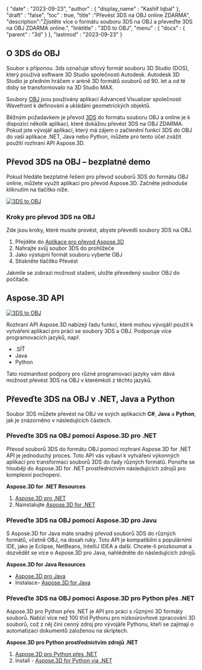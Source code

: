 {
  "date" : "2023-09-23",
  "author" : {
    "display_name" : "Kashif Iqbal"
},
  "draft" : "false",
  "toc" : true,
  "title" :"Převést 3DS na OBJ online ZDARMA",
  "description":"Zjistěte více o formátu souboru 3DS na OBJ a převeďte 3DS na OBJ ZDARMA online.",
  "linktitle" : "3DS to OBJ",
  "menu" : {
    "docs" : {
      "parent" : "3d"
}
},
  "lastmod" : "2023-09-23"
}

## O 3DS do OBJ

Soubor s příponou .3ds označuje síťový formát souboru 3D Studio (DOS), který používá software 3D Studio společnosti Autodesk. Autodesk 3D Studio je předním hráčem v aréně 3D formátů souborů od 90. let a od té doby se transformovalo na 3D Studio MAX.

Soubory [OBJ](/cs/3d/obj/) jsou používány aplikací Advanced Visualizer společnosti Wavefront k definování a ukládání geometrických objektů.

Běžným požadavkem je převod [3DS](/cs/3d/3ds/) do formátu souboru OBJ a online je k dispozici několik aplikací, které dokážou převést 3DS na OBJ ZDARMA. Pokud jste vývojář aplikací, který má zájem o začlenění funkcí 3DS do OBJ do vaší aplikace .NET, Java nebo Python, můžete pro tento účel zvážit použití rozhraní API Aspose.3D.

## Převod 3DS na OBJ – bezplatné demo

Pokud hledáte bezplatné řešení pro převod souborů 3DS do formátu OBJ online, můžete využít aplikaci pro převod Aspose.3D. Začněte jednoduše kliknutím na tlačítko níže.

[![3DS to OBJ](../3ds-to-obj.png)](https://products.aspose.app/3d/conversion/3ds-to-obj)

### Kroky pro převod 3DS na OBJ

Zde jsou kroky, které musíte provést, abyste převedli soubory 3DS na OBJ.

1. Přejděte do [Aplikace pro převod Aspose.3D](https://products.aspose.app/3d/conversion/3ds-to-obj)
1. Nahrajte svůj soubor 3DS do prohlížeče
1. Jako výstupní formát souboru vyberte OBJ
1. Stiskněte tlačítko Převést

Jakmile se zobrazí možnost stažení, uložte převedený soubor OBJ do počítače.

## Aspose.3D API

[![3DS to OBJ](../try-aspose-3d.png)](https://products.aspose.com/3d/)

Rozhraní API Aspose.3D nabízejí řadu funkcí, které mohou vývojáři použít k vytváření aplikací pro práci se soubory 3DS a OBJ. Podporuje více programovacích jazyků, např.

* .SÍŤ
* Java
* Python

Tato rozmanitost podpory pro různé programovací jazyky vám dává možnost převést 3DS na OBJ v kterémkoli z těchto jazyků.

## Převeďte 3DS na OBJ v .NET, Java a Python

Soubor 3DS můžete převést na OBJ ve svých aplikacích **C#**, **Java** a **Python**, jak je znázorněno v následujících částech.

### Převeďte 3DS na OBJ pomocí Aspose.3D pro .NET

Převod souborů 3DS do formátu OBJ pomocí rozhraní Aspose.3D for .NET API je jednoduchý proces. Toto API vás vybaví k vytváření výkonných aplikací pro transformaci souborů 3DS do řady různých formátů. Ponořte se hlouběji do Aspose.3D for .NET prostřednictvím následujících zdrojů pro komplexní pochopení.

**Aspose.3D for .NET Resources**

1. [Aspose.3D pro .NET](https://products.aspose.com/3d/net/)
1. Nainstalujte [Aspose.3D for .NET](https://docs.aspose.com/3d/net/installation/)

### Převeďte 3DS na OBJ pomocí Aspose.3D pro Javu

S Aspose.3D for Java máte snadný převod souborů 3DS do různých formátů, včetně OBJ, na dosah ruky. Toto API je kompatibilní s populárními IDE, jako je Eclipse, NetBeans, IntelliJ IDEA a další. Chcete-li prozkoumat a dozvědět se více o Aspose.3D pro Java, nahlédněte do následujících zdrojů.

**Aspose.3D for Java Resources**

* [Aspose.3D pro Java](https://products.aspose.com/3d/java/)
* Instalace- [Aspose.3D for Java](https://docs.aspose.com/3d/java/installation/)

### Převeďte 3DS na OBJ pomocí Aspose.3D pro Python přes .NET

Aspose.3D pro Python přes .NET je API pro práci s různými 3D formáty souborů. Nabízí více než 100 tříd Pythonu pro nízkoúrovňové zpracování 3D souborů, což z něj činí cenný zdroj pro vývojáře Pythonu, kteří se zajímají o automatizaci dokumentů založenou na skriptech.

**Aspose.3D pro Python prostřednictvím zdrojů .NET**

1. [Aspose.3D pro Python přes .NET](https://products.aspose.com/3d/python-net/)
1. Install - [Aspose.3D for Python via .NET](https://releases.aspose.com/3d/python-net/)
